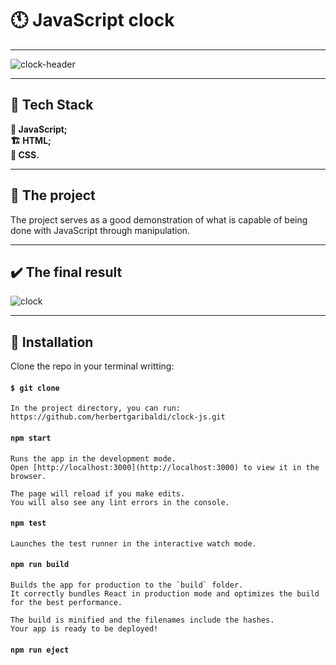 # :clock11: JavaScript clock

---

![clock-header](https://user-images.githubusercontent.com/107329000/173898529-ea6bddbc-0a3f-4e47-93b3-6386c4206512.png)

---

## :hammer: Tech Stack

**:ledger: JavaScript;** <br>
**:building_construction: HTML;** <br>
**:art: CSS.** <br>

---

## :open_book: The project

The project serves as a good demonstration of what is capable of being done with JavaScript through manipulation.

---

## :heavy_check_mark: The final result

![clock](https://user-images.githubusercontent.com/107329000/173898556-1a84e850-db7c-4656-bf1a-23ca1bf71387.gif)

---

## :open_book: Installation

Clone the repo in your terminal writting:

#### `$ git clone `

    In the project directory, you can run: https://github.com/herbertgaribaldi/clock-js.git

#### `npm start`

    Runs the app in the development mode.
    Open [http://localhost:3000](http://localhost:3000) to view it in the browser.

    The page will reload if you make edits.
    You will also see any lint errors in the console.

#### `npm test`

    Launches the test runner in the interactive watch mode.

#### `npm run build`

    Builds the app for production to the `build` folder.
    It correctly bundles React in production mode and optimizes the build for the best performance.

    The build is minified and the filenames include the hashes.
    Your app is ready to be deployed!

#### `npm run eject`
